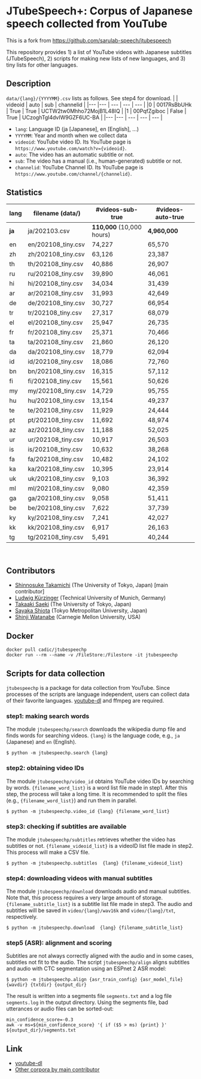 # JTubeSpeech+: Corpus of Japanese speech collected from YouTube
This is a fork from https://github.com/sarulab-speech/jtubespeech

This repository provides 1) a list of YouTube videos with Japanese subtitles (JTubeSpeech), 2) scripts for making new lists of new languages, and 3) tiny lists for other languages.

## Description
`data/{lang}/{YYYYMM}.csv` lists as follows. See step4 for download.
|     | videoid     | auto  | sub   | channelid                 |
|---  |---          | ---   | ---   | ---                       |
|0    | 0017RsBbUHk | True  | True  | UCTW2tw0Mhho72MojB1L48IQ  |
|1    | 00PqfZgiboc | False | True  | UCzoghTgl4dvIW9GZF6UC-BA  |
|---  |---          | ---   | ---   | ---                       |
<br>

- `lang`: Language ID (ja [Japanese], en [English], ...)
- `YYYYMM`: Year and month when we collect data
- `videoid`: YouTube video ID. Its YouTube page is `https://www.youtube.com/watch?v={videoid}`.
- `auto`: The video has an automatic subtitle or not.
- `sub`: The video has a manual (i.e., human-generated) subtitle or not.
- `channelid`: YouTube Channel ID. Its YouTube page is `https://www.youtube.com/channel/{channelid}`.

## Statistics
| lang | filename (data/) | #videos-sub-true | #videos-auto-true |
| ---  | ---              | ---           | ---           |
| **ja** | ja/202103.csv  | **110,000** (10,000 hours) | **4,960,000** |
| en | en/202108_tiny.csv | 74,227 | 65,570 |
| zh | zh/202108_tiny.csv | 63,126 | 23,387 |
| th | th/202108_tiny.csv | 40,886 | 26,907 |
| ru | ru/202108_tiny.csv | 39,890 | 46,061 |
| hi | hi/202108_tiny.csv | 34,034 | 31,439 |
| ar | ar/202108_tiny.csv | 31,993 | 42,649 |
| de | de/202108_tiny.csv | 30,727 | 66,954 |
| tr | tr/202108_tiny.csv | 27,317 | 68,079 |
| el | el/202108_tiny.csv | 25,947 | 26,735 |
| fr | fr/202108_tiny.csv | 25,371 | 70,466 |
| ta | ta/202108_tiny.csv | 21,860 | 26,120 |
| da | da/202108_tiny.csv | 18,779 | 62,094 |
| id | id/202108_tiny.csv | 18,086 | 72,760 |
| bn | bn/202108_tiny.csv | 16,315 | 57,112 |
| fi | fi/202108_tiny.csv | 15,561 | 50,626 |
| my | my/202108_tiny.csv | 14,729 | 95,755 |
| hu | hu/202108_tiny.csv | 13,154 | 49,237 |
| te | te/202108_tiny.csv | 11,929 | 24,444 |
| pt | pt/202108_tiny.csv | 11,692 | 48,974 |
| az | az/202108_tiny.csv | 11,188 | 52,025 |
| ur | ur/202108_tiny.csv | 10,917 | 26,503 |
| is | is/202108_tiny.csv | 10,632 | 38,268 |
| fa | fa/202108_tiny.csv | 10,482 | 24,102 |
| ka | ka/202108_tiny.csv | 10,395 | 23,914 |
| uk | uk/202108_tiny.csv | 9,103 | 36,392 |
| ml | ml/202108_tiny.csv | 9,080 | 42,359 |
| ga | ga/202108_tiny.csv | 9,058 | 51,411 |
| be | be/202108_tiny.csv | 7,622 | 37,739 |
| ky | ky/202108_tiny.csv | 7,241 | 42,027 |
| kk | kk/202108_tiny.csv | 6,917 | 26,163 |
| tg | tg/202108_tiny.csv | 5,491 | 40,244 |
<br>

## Contributors
- [Shinnosuke Takamichi](https://sites.google.com/site/shinnosuketakamichi/home) (The University of Tokyo, Japan) [main contributor]
- [Ludwig Kürzinger](https://www.ei.tum.de/mmk/personen/mitarbeiter/ludwig-kuerzinger/) (Technical University of Munich, Germany)
- [Takaaki Saeki](https://takaaki-saeki.github.io/) (The University of Tokyo, Japan)
- [Sayaka Shiota](http://www-isys.sd.tmu.ac.jp/) (Tokyo Metropolitan University, Japan)
- [Shinji Watanabe](https://sites.google.com/view/shinjiwatanabe) (Carnegie Mellon University, USA)

## Docker
```shell
docker pull cadic/jtubespeechp
docker run --rm --name -v /FileStore:/Filestore -it jtubespeechp
```
## Scripts for data collection
`jtubespeechp` is a package for data collection from YouTube. Since processes of the scripts are language independent, users can collect data of their favorite languages. [youtube-dl](https://github.com/ytdl-org/youtube-dl) and ffmpeg are required.

### step1: making search words 
The module `jtubespeechp/search` downloads the wikipedia dump file and finds words for searching videos. `{lang}` is the language code, e.g., `ja` (Japanese) and `en` (English).
```
$ python -m jtubespeechp.search {lang}
```
### step2: obtaining video IDs
The module `jtubespeechp/video_id` obtains YouTube video IDs by searching by words. `{filename_word_list}` is a word list file made in step1. After this step, the process will take a long time. It is recommended to split the files (e.g., `{filename_word_list}`) and run them in parallel.
```
$ python -m jtubespeechp.video_id {lang} {filename_word_list}
```
### step3: checking if subtitles are available
The module `jtubespeechp/subtitles` retrieves whether the video has subtitles or not. `{filename_videoid_list}` is a videoID list file made in step2. This process will make a CSV file. 
```
$ python -m jtubespeechp.subtitles  {lang} {filename_videoid_list}
```
### step4: downloading videos with manual subtitles
The module `jtubespeechp/download` downloads audio and manual subtitles. Note that, this process requires a very large amount of storage.`{filename_subtitle_list}` is a subtitle list file made in step3. The audio and subtitles will be saved in `video/{lang}/wav16k` and `video/{lang}/txt`, respectively.
```
$ python -m jtubespeechp.download  {lang} {filename_subtitle_list}
```
### step5 (ASR): alignment and scoring
Subtitles are not always correctly aligned with the audio and in some cases, subtitles not fit to the audio.
The script `jtubespeechp/align` aligns subtitles and audio with CTC segmentation using an ESPnet 2 ASR model:
```
$ python -m jtubespeechp.align {asr_train_config} {asr_model_file} {wavdir} {txtdir} {output_dir}
```
The result is written into a segments file `segments.txt` and a log file `segments.log` in the output directory.
Using the segments file, bad utterances or audio files can be sorted-out:
```
min_confidence_score=-0.3
awk -v ms=${min_confidence_score} '{ if ($5 > ms) {print} }' ${output_dir}/segments.txt
```


## Link
- [youtube-dl](https://github.com/ytdl-org/youtube-dl)
- [Other corpora by main contributor](https://sites.google.com/site/shinnosuketakamichi/publication/corpus)
